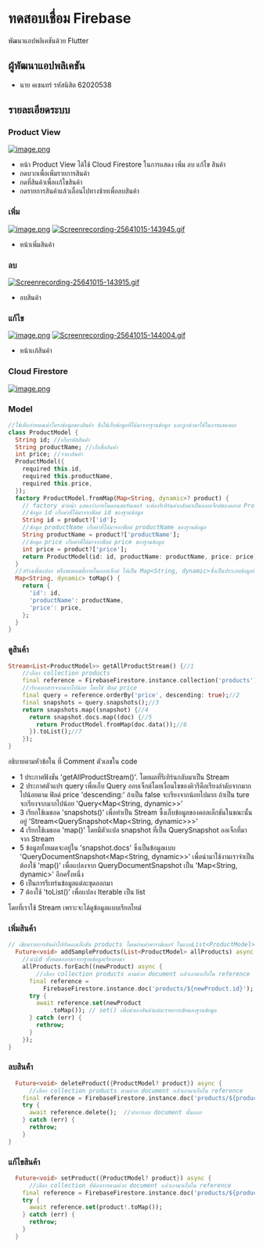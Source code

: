 # ทดสอบเชื่อม Firebase

พัฒนาแอปพลิเคชันด้วย Flutter

## ผู้พัฒนาแอปพลิเคชัน

- นาย คเชนทร์ รหัสนิสิต 62020538

## รายละเอียดระบบ

### Product View
[![image.png](https://i.postimg.cc/LXfMQj8P/image.png)](https://postimg.cc/629Sy2R6)

- หน้า Product View ได้ใช้ Cloud Firestore ในการแสดง เพิ่ม ลบ แก้ไข สินค้า
 - กดบวกเพื่อเพิ่มรายการสินค้า
 - กดที่สินค้าเพื่อเเก้ไขสินค้า
 - กดรายการสินค้าแล้วเลื่อนไปทางซ้ายเพื่อลบสินค้า

### เพิ่ม

[![image.png](https://i.postimg.cc/q7WLw5qk/image.png)](https://postimg.cc/5HqLNp8G)
[![Screenrecording-25641015-143945.gif](https://i.postimg.cc/8CtnNHZW/Screenrecording-25641015-143945.gif)](https://postimg.cc/WDq77MLb)

- หน้าเพิ่มสินค้า

### ลบ

[![Screenrecording-25641015-143915.gif](https://i.postimg.cc/L5XSm5k4/Screenrecording-25641015-143915.gif)](https://postimg.cc/N9WS4gPZ)

- ลบสินค้า

### แก้ไข

[![image.png](https://i.postimg.cc/ydwbJNcy/image.png)](https://postimg.cc/jw4Xmt8D)
[![Screenrecording-25641015-144004.gif](https://i.postimg.cc/wv4PcVJH/Screenrecording-25641015-144004.gif)](https://postimg.cc/G8YqbvqS)

- หน้าเเก้สินค้า

### Cloud Firestore
[![image.png](https://i.postimg.cc/nLTscj8N/image.png)](https://postimg.cc/jWwqMjSh)
### Model
```dart
//ใช้เพื่อกำหนดเค้าโครงข้อมูลของสินค้า ซึ่งใช้เก็บข้อมูลที่ได้มาจากฐานข้อมูล และถูกนำมาใช้ในการแสดงผล
class ProductModel {
  String id; //เก็บรหัสสินค้า
  String productName; //เก็บชื่อสินค้า
  int price; //ราคาสินค้า
  ProductModel({
    required this.id,
    required this.productName,
    required this.price,
  });
  factory ProductModel.fromMap(Map<String, dynamic>? product) {
    // factory นำหน้า แสดงว่าภายในคอนสตรัคเตอร์ จะต้องรีเทิร์นค่ากลับมาเป็นออบเจ็กต์ของคลาส ProductModel
    //ข้อมูล id เก็บค่าที่ได้มาจากฟิลด์ id ของฐานข้อมูล
    String id = product?['id'];
    //ข้อมูล productName เก็บค่าที่ได้มาจากฟิลด์ productName ของฐานข้อมูล
    String productName = product?['productName'];
    //ข้อมูล price เก็บค่าที่ได้มาจากฟิลด์ price ของฐานข้อมูล
    int price = product?['price'];
    return ProductModel(id: id, productName: productName, price: price);
  }
  //สร้างเพื่อเเปลง พร็อพเพอณ์ตี้ภายในออบเจ็กต์ ให้เป็น Map<String, dynamic>ซึ่งเป็นประเภทข้อมูลที่เหมาะสำหรับ Cloud Firestore
  Map<String, dynamic> toMap() {
    return {
      'id': id,
      'productName': productName,
      'price': price,
    };
  }
}
```

### ดูสินค้า

```dart 
Stream<List<ProductModel>> getAllProductStream() {//1
    //เลือก collection products
    final reference = FirebaseFirestore.instance.collection('products');
    //เรียงเอกสารจากมากไปน้อย โดยใช้ ฟิลด์ price
    final query = reference.orderBy('price', descending: true);//2
    final snapshots = query.snapshots();//3
    return snapshots.map((snapshot) {//4
      return snapshot.docs.map((doc) {//5
        return ProductModel.fromMap(doc.data());//6
      }).toList();//7
    });
}
```
อธิบายตามหัวข้อใน ที่ Comment ตัวเลขใน code
- 1 ประกาศฟังชัน 'getAllProductStream()'. โดยผลที่รีเทิร์นกลับมาเป็น Stream 
- 2 ประกาศตัวแปร query เพื่อเก็บ Query ออบเจ็กต์โดยเงื่อนไขของคิวรีคือเรียงลำดับจากมากไปน้อยตาม ฟิลด์ price 'descending:' ถ้าเป็น false จะเรียงจากน้อยไปมาก ถ้าเป็น ture จะเรียงจากมากไปน้อย 'Query<Map<String, dynamic>>'
- 3 เรียกใช้เมธอด 'snapshots()' เพื่อทำเป็น Stream ซึ้งเก็บข้อมูลของคอลเล็กชันในขณะนั้นอยู่ 'Stream<QuerySnapshot<Map<String, dynamic>>>'
- 4 เรียกใช้เมธอด 'map()' โดยมีตัวเเปล snapshot ที่เป็น QuerySnapshot ออเจ็กที่มาจาก Stream
- 5 ข้อมูลทั้งหมดจะอยู่ใน 'snapshot.docs' ซึ่งเป็นข้อมูลเเบบ 'QueryDocumentSnapshot<Map<String, dynamic>>' เพื่อนำมาใช้งานเราจำเป็นต้องใช้ 'map()' เพื่อเเปลงจาก QueryDocumentSnapshot เป็น 'Map<String, dynamic>' อีกครั้งหนึ่ง
- 6 เป็นการรีเทร์นข้อมูลแต่ละชุดออกมา 
- 7 ต้องใช้ 'toList()' เพื่อเเปลง Iterable เป็น list

โดยที่เราใช้ Stream เพราะจะได้ดูข้อมูลเเบบเรียลไทม์

### เพิ่มสินค้า

```dart
// เขียนรายการสินค้าไปยังคอลเล็กชัน products โดยผ่านค่าพารามิเตอร์ ในแบบList<ProductModel> ซึ้งหมายถึง รายการสินค้าทั้งหมดที่จะเขียนไปยังฐานข้อมูล
  Future<void> addSampleProducts(List<ProductModel> allProducts) async {
    //นำid ทั้งหมดออกมาจากฐานข้อมูลเรียงลงมา
    allProducts.forEach((newProduct) async {
        //เลือก collection products ตามด้วย document เเล้วเอามาเก็บใน reference
      final reference =
          FirebaseFirestore.instance.doc('products/${newProduct.id}');
      try {
        await reference.set(newProduct
            .toMap()); // set() เพื่อนำเอาสินค้าแต่ละรายการเขียนลงฐานข้อมูล
      } catch (err) {
        rethrow;
      }
    });
}
```

### ลบสินค้่า

```dart
  Future<void> deleteProduct({ProductModel? product}) async {
      //เลือก collection products ตามด้วย document เเล้วเอามาเก็บใน reference
    final reference = FirebaseFirestore.instance.doc('products/${product?.id}');
    try {
      await reference.delete();  //ทำการลบ document นั้นออก
    } catch (err) {
      rethrow;
    }
}
```
### แก้ไขสินค้า

```dart
  Future<void> setProduct({ProductModel? product}) async {
      //เลือก collection ที่ต้องการตามด้วย document เเล้วเอามาเก็บใน reference
    final reference = FirebaseFirestore.instance.doc('products/${product?.id}');
    try {
      await reference.set(product!.toMap());
    } catch (err) {
      rethrow;
    }
  }
```



